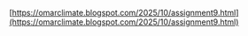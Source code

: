 [https://omarclimate.blogspot.com/2025/10/assignment9.html](https://omarclimate.blogspot.com/2025/10/assignment9.html)

